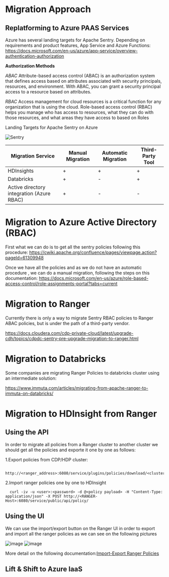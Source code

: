 

# Migration Approach

## Replatforming to Azure PAAS Services ##

Azure has several landing targets for Apache Sentry. Depending on requirements and product features, App Service and Azure Functions:
https://docs.microsoft.com/en-us/azure/app-service/overview-authentication-authorization

**Authorization Methods** 

*ABAC*
Attribute-based access control (ABAC) is an authorization system that defines access based on attributes associated with security principals, resources, and environment. With ABAC, you can grant a security principal access to a resource based on attributes.

*RBAC*
Access management for cloud resources is a critical function for any organization that is using the cloud. Role-based access control (RBAC) helps you manage who has access to resources, what they can do with those resources, and what areas they have access to based on Roles

Landing Targets for Apache Sentry on Azure

![Sentry](https://user-images.githubusercontent.com/7907123/132668414-78b53265-13cb-4da2-8065-b22b2f356f39.png)

| Migration Service                      | Manual Migration                       | Automatic Migration | Third-Party Tool |
| ----------------------------------------- | ------------------------------------------------------------ | ------------------------------------------------------------ |------------------------------------------------------------ |
| HDInsights                         |      + |     + |     + |
| Databricks                             |     + |     - |      + |
| Active directory integration (Azure RBAC) |     + |     - |      - |



# Migration to Azure Active Directory (RBAC)

First what we can do is to get all the sentry policies following this procedure:
https://cwiki.apache.org/confluence/pages/viewpage.action?pageId=61309948

Once we have all the policies  and as we do not have an automatic procedure , we can do a manual migration, following the steps on this documentation:
https://docs.microsoft.com/en-us/azure/role-based-access-control/role-assignments-portal?tabs=current

# Migration to Ranger

Currently there is only a way to migrate Sentry RBAC policies to Ranger ABAC policies, but is under the path of a third-party vendor.

https://docs.cloudera.com/cdp-private-cloud/latest/upgrade-cdh/topics/cdpdc-sentry-pre-upgrade-migration-to-ranger.html


# Migration to Databricks

Some companies are migrating Ranger Policies to databricks cluster using an intermediate solution:

https://www.immuta.com/articles/migrating-from-apache-ranger-to-immuta-on-databricks/

# Migration to  HDInsight from Ranger

## Using the API

In order to migrate all policies from a Ranger cluster to another cluster we should get all the policies and exporte it one by one as follows:

1.Export policies from CDP/HDP cluster:
```console
  http://<ranger_address>:6080/service/plugins/policies/download/<clustername>_hadoop
```
2.Import ranger policies one by one to HDInsight 
```console  
  curl -iv -u <user>:<password> -d @<policy payload> -H "Content-Type: application/json" -X POST http://<RANGER-Host>:6080/service/public/api/policy/
```  
## Using the UI

We can use the import/export button on the Ranger UI in order to export and import all the ranger policies as we can see on the following pictures

![image](https://user-images.githubusercontent.com/7907123/125410503-3906c080-e3bd-11eb-9026-758cf6b1e81c.png)
![image](https://user-images.githubusercontent.com/7907123/125410524-3efca180-e3bd-11eb-939f-0042e67cf096.png)


More detail on the following documentation:[Import-Export Ranger Policies](https://cwiki.apache.org/confluence/display/RANGER/User+Guide+For+Import-Export)


## Lift & Shift to Azure IaaS ##
